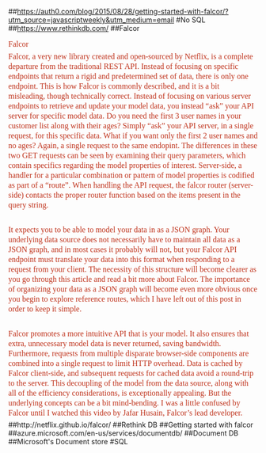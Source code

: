 ##https://auth0.com/blog/2015/08/28/getting-started-with-falcor/?utm_source=javascriptweekly&utm_medium=email
#No SQL
##https://www.rethinkdb.com/
##Falcor
<h3 id="falcor" style="box-sizing: border-box; margin-top: 0px; margin-bottom: 5px; padding: 0px; border: 0px; font-stretch: inherit; vertical-align: baseline;"><font color="#bf311a" face="Signika Negative, serif" size="3"><span style="font-weight: normal; line-height: 20px;">Falcor</span></font></h3><h3 id="falcor" style="box-sizing: border-box; margin-top: 0px; margin-bottom: 5px; padding: 0px; border: 0px; font-stretch: inherit; vertical-align: baseline;"><font color="#bf311a" face="Signika Negative, serif" size="3"><span style="font-weight: normal; line-height: 20px;">Falcor, a very new library created and open-sourced by Netflix, is a complete departure from the traditional REST API. Instead of focusing on specific endpoints that return a rigid and predetermined set of data, there is only one endpoint. This is how Falcor is commonly described, and it is a bit misleading, though technically correct. Instead of focusing on various server endpoints to retrieve and update your model data, you instead “ask” your API server for specific model data. Do you need the first 3 user names in your customer list along with their ages? Simply “ask” your API server, in a single request, for this specific data. What if you want only the first 2 user names and no ages? Again, a single request to the same endopint. The differences in these two GET requests can be seen by examining their query parameters, which contain specifics regarding the model properties of interest. Server-side, a handler for a particular combination or pattern of model properties is codified as part of a “route”. When handling the API request, the falcor router (server-side) contacts the proper router function based on the items present in the query string.</span></font></h3><h3 id="falcor" style="box-sizing: border-box; margin-top: 0px; margin-bottom: 5px; padding: 0px; border: 0px; font-stretch: inherit; vertical-align: baseline;"><font color="#bf311a" face="Signika Negative, serif" size="3"><span style="font-weight: normal; line-height: 20px;"><br></span></font></h3><h3 id="falcor" style="box-sizing: border-box; margin-top: 0px; margin-bottom: 5px; padding: 0px; border: 0px; font-stretch: inherit; vertical-align: baseline;"><font color="#bf311a" face="Signika Negative, serif" size="3"><span style="font-weight: normal; line-height: 20px;">It expects you to be able to model your data in as a JSON graph. Your underlying data source does not necessarily have to maintain all data as a JSON graph, and in most cases it probably will not, but your Falcor API endpoint must translate your data into this format when responding to a request from your client. The necessity of this structure will become clearer as you go through this article and read a bit more about Falcor. The importance of organizing your data as a JSON graph will become even more obvious once you begin to explore reference routes, which I have left out of this post in order to keep it simple.</span></font></h3><h3 id="falcor" style="box-sizing: border-box; margin-top: 0px; margin-bottom: 5px; padding: 0px; border: 0px; font-stretch: inherit; vertical-align: baseline;"><font color="#bf311a" face="Signika Negative, serif" size="3"><span style="font-weight: normal; line-height: 20px;"><br></span></font></h3><h3 id="falcor" style="box-sizing: border-box; margin-top: 0px; margin-bottom: 5px; padding: 0px; border: 0px; font-stretch: inherit; vertical-align: baseline;"><font color="#bf311a" face="Signika Negative, serif" size="3"><span style="font-weight: normal; line-height: 20px;">Falcor promotes a more intuitive API that is your model. It also ensures that extra, unnecessary model data is never returned, saving bandwidth. Furthermore, requests from multiple disparate browser-side components are combined into a single request to limit HTTP overhead. Data is cached by Falcor client-side, and subsequent requests for cached data avoid a round-trip to the server. This decoupling of the model from the data source, along with all of the efficiency considerations, is exceptionally appealing. But the underlying concepts can be a bit mind-bending. I was a little confused by Falcor until I watched this video by Jafar Husain, Falcor’s lead developer.</span></font></h3>
##http://netflix.github.io/falcor/
##Rethink DB
##Getting started with falcor
##azure.microsoft.com/en-us/services/documentdb/
##Document DB
##Microsoft's Document store
#SQL
